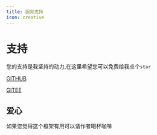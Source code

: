 ```yaml
---
title: 服务支持
icon: creative
---
```


# 支持
您的支持是我坚持的动力,在这里希望您可以免费给我点个`star`

[GITHUB](https://github.com/xuejmnet/easy-query)

[GITEE](https://gitee.com/xuejm/easy-query)


## 爱心
如果您觉得这个框架有用可以请作者喝杯咖啡

<img :src="$withBase('/images/wx.jpg')" class="no-zoom" style="width:200px;">

<img :src="$withBase('/images/zfb.jpg')" class="no-zoom" style="width:200px;">



<!-- 
::: code-tabs
@tab 对象模式

@tab lambda模式
@tab proxy模式
@tab 属性模式


::: 

::: tip 说明!!!
> 代理模式下`where`的第一个参数是`filter`过滤器,第二个参数开始才是真正的表
:::






::: tabs

@tab entity


编写中...
@tab lambda
编写中...
@tab client
编写中...

:::




接口  | 功能  
---  | --- 
ValueConverter  | 将数据库和对象值进行互相转换的接口
\<TProperty>  | 对象属性类型
\<TProvider>  | 数据库对应的java类型




```mermaid
erDiagram
    SysBankCard {
        String id PK
        String uid FK
        String code
        String type
        String bankId FK
        LocalDateTime openTime
    }
    
    SysUser {
        String id PK
        String name
        String phone
        Integer age
        LocalDateTime createTime
    }
    
    SysBank {
        String id PK
        String name
        LocalDateTime createTime
    }

    SysBankCard }o--|| SysUser : "Many-to-One (uid → id)"
    SysBankCard }o--|| SysBank : "Many-to-One (bankId → id)"
```



-->